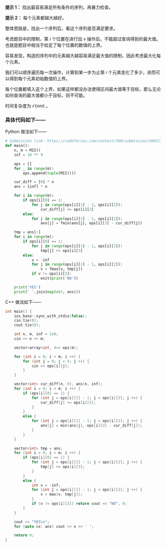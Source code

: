 **提示 1：** 找出最容易满足所有条件的序列，再暴力检查。

**提示 2：** 每个元素都越大越好。

整体思路是，找出一个序列后，看这个序列是否满足要求。

考虑题目中的限制，第 $i$ 个位置在进行加 $v$ 操作后，不能超过查询得到的最大值。也就是题目中相当于给定了每个位置的数值的上界。

容易发现，构造的序列中的元素越大越容易满足最大值的限制，因此考虑最大化每个元素。

我们可以顺序遍历每一次操作，计算到某一步为止第 $i$ 个元素变化了多少，进而可以得到每个元素初始数值的上界。

每个位置都填入这个上界，如果这样都没办法使得区间最大值等于目标，那么无论如何查询的最大值都小于目标，则不可能。

时间复杂度为 $\mathcal{O}(nm)$ 。

### 具体代码如下——

Python 做法如下——

```Python []
# Submission link: https://codeforces.com/contest/360/submission/300217887
def main():
    n, m = MII()
    inf = 10 ** 9

    ops = []
    for _ in range(m):
        ops.append(tuple(MII()))

    cur_diff = [0] * n
    ans = [inf] * n

    for i in range(m):
        if ops[i][0] == 1:
            for j in range(ops[i][1] - 1, ops[i][2]):
                cur_diff[j] += ops[i][3]
        else:
            for j in range(ops[i][1] - 1, ops[i][2]):
                ans[j] = fmin(ans[j], ops[i][3] - cur_diff[j])

    tmp = ans[:]
    for i in range(m):
        if ops[i][0] == 1:
            for j in range(ops[i][1] - 1, ops[i][2]):
                tmp[j] += ops[i][3]
        else:
            v = -inf
            for j in range(ops[i][1] - 1, ops[i][2]):
                v = fmax(v, tmp[j])
            if v != ops[i][3]:
                exit(print('NO'))

    print('YES')
    print(' '.join(map(str, ans)))
```

C++ 做法如下——

```cpp []
int main() {
    ios_base::sync_with_stdio(false);
    cin.tie(0);
    cout.tie(0);

    int n, m, inf = 1e9;
    cin >> n >> m;

    vector<array<int, 4>> ops(m);

    for (int i = 0; i < m; i ++) {
        for (int j = 0; j < 4; j ++) {
            cin >> ops[i][j];
        }
    }

    vector<int> cur_diff(n, 0), ans(n, inf);
    for (int i = 0; i < m; i ++) {
        if (ops[i][0] == 1) {
            for (int j = ops[i][1] - 1; j < ops[i][2]; j ++) {
                cur_diff[j] += ops[i][3];
            }
        }
        else {
            for (int j = ops[i][1] - 1; j < ops[i][2]; j ++) {
                ans[j] = min(ans[j], ops[i][3] - cur_diff[j]);
            }
        }
    }

    vector<int> tmp = ans;
    for (int i = 0; i < m; i ++) {
        if (ops[i][0] == 1) {
            for (int j = ops[i][1] - 1; j < ops[i][2]; j ++) {
                tmp[j] += ops[i][3];
            }
        }
        else {
            int v = -inf;
            for (int j = ops[i][1] - 1; j < ops[i][2]; j ++) {
                v = max(v, tmp[j]);
            }
            if (v != ops[i][3]) return cout << "NO", 0;
        }
    }

    cout << "YES\n";
    for (auto &x: ans) cout << x << ' ';

    return 0;
}
```